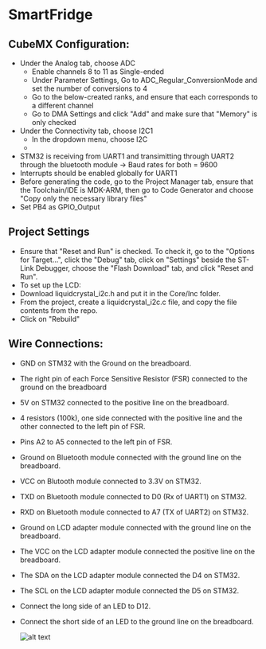 # SmartFridge


## CubeMX Configuration:

- Under the Analog tab, choose ADC
  - Enable channels 8 to 11 as Single-ended
  - Under Parameter Settings, Go to ADC_Regular_ConversionMode and set the number of conversions to 4
  - Go to the below-created ranks, and ensure that each corresponds to a different channel
  - Go to DMA Settings and click "Add" and make sure that "Memory" is only checked
- Under the Connectivity tab, choose I2C1
  - In the dropdown menu, choose I2C
  - 
- STM32 is receiving from UART1 and transimitting through UART2 through the bluetooth module -> Baud rates for both = 9600
- Interrupts should be enabled globally for UART1
- Before generating the code, go to the Project Manager tab, ensure that the Toolchain/IDE is MDK-ARM, then go to Code Generator and choose "Copy only the necessary library files"
- Set PB4 as GPIO_Output

## Project Settings
- Ensure that "Reset and Run" is checked. To check it, go to the "Options for Target...", click the "Debug" tab, click on "Settings" beside the ST-Link Debugger, choose the "Flash Download" tab, and click "Reset and Run".
- To set up the LCD:
- Download liquidcrystal_i2c.h and put it in the Core/Inc folder.
- From the project, create a liquidcrystal_i2c.c file, and copy the file contents from the repo.
- Click on "Rebuild"

## Wire Connections:
- GND on STM32 with the Ground on the breadboard.
- The right pin of each Force Sensitive Resistor (FSR) connected to the ground on the breadboard
- 5V on STM32 connected to the positive line on the breadboard.
- 4 resistors (100k), one side connected with the positive line and the other connected to the left pin of FSR.
- Pins A2 to A5 connected to the left pin of FSR.
- Ground on Bluetooth module connected with the ground line on the breadboard.
- VCC on Blutooth module connected to 3.3V on STM32.
- TXD on Bluetooth module connected to D0 (Rx of UART1) on STM32.
- RXD on Bluetooth module connected to A7 (TX of UART2) on STM32.
- Ground on LCD adapter module connected with the ground line on the breadboard.
- The VCC on the LCD adapter module connected the positive line on the breadboard.
- The SDA on the LCD adapter module connected the D4 on STM32.
- The SCL on the LCD adapter module connected the D5 on STM32.
- Connect the long side of an LED to D12.
- Connect the short side of an LED to the ground line on the breadboard.
  
    ![alt text](circuit.png)
